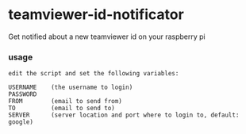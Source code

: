 # teamviewer-id-notificator
Get notified about a new teamviewer id on your raspberry pi

### usage

    edit the script and set the following variables:

    USERNAME    (the username to login)
    PASSWORD
    FROM        (email to send from)
    TO          (email to send to)
    SERVER      (server location and port where to login to, default: google)